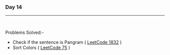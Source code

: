 ### Day 14
<hr>
<br>

Problems Solved:-

- Check if the sentence is Pangram ( [LeetCode 1832](https://leetcode.com/problems/check-if-the-sentence-is-pangram/) )
- Sort Colors ( [LeetCode 75](https://leetcode.com/problems/sort-colors/) )
